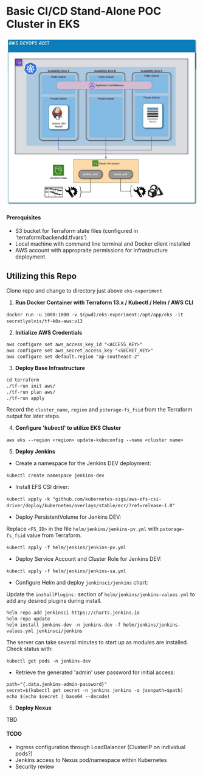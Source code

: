 # **Basic CI/CD Stand-Alone POC Cluster in EKS**

![Overview diagram](./images/Overview.jpeg)

#### Prerequisites
- S3 bucket for Terraform state files (configured in 'terraform/backendd.tfvars')
- Local machine with command line terminal and Docker client installed
- AWS account with appropraite permissions for infrastructure deployment
## **Utilizing this Repo**
Clone repo and change to directory just above `eks-experiment`
1. **Run Docker Container with Terraform 13.x / Kubectl / Helm / AWS CLI**

`docker run -u 1000:1000 -v $(pwd)/eks-experiment:/opt/app/eks -it secretlyelvis/tf-k8s-aws:v13`

2. **Initialize AWS Credentials**
```
aws configure set aws_access_key_id "<ACCESS_KEY>"
aws configure set aws_secret_access_key "<SECRET_KEY>"
aws configure set default.region "ap-southeast-2"
```
3. **Deploy Base Infrastructure**
```
cd terraform
./tf-run init aws/
./tf-run plan aws/
./tf-run apply
```
Record the `cluster_name`, `region` and `pstorage-fs_fsid` from the Terraform output for later steps.

4. **Configure 'kubectl' to utilize EKS Cluster**

`aws eks --region <region> update-kubeconfig --name <cluster name>`

5. **Deploy Jenkins**

- Create a namespace for the Jenkins DEV deployment:

`kubectl create namespace jenkins-dev`

- Install EFS CSI driver:

`kubectl apply -k "github.com/kubernetes-sigs/aws-efs-csi-driver/deploy/kubernetes/overlays/stable/ecr/?ref=release-1.0"`

- Deploy PersistentVolume for Jenkins DEV:

Replace `<FS_ID>` in the file `helm/jenkins/jenkins-pv.yml` with `pstorage-fs_fsid` value from Terraform.

`kubectl apply -f helm/jenkins/jenkins-pv.yml`

- Deploy Service Account and Cluster Role for Jenkins DEV:

`kubectl apply -f helm/jenkins/jenkins-sa.yml`

- Configure Helm and deploy `jenkinsci/jenkins` chart:

Update the `installPlugins:` section of `helm/jenkins/jenkins-values.yml` to add any desired plugins during install.
```
helm repo add jenkinsci https://charts.jenkins.io
helm repo update
helm install jenkins-dev -n jenkins-dev -f helm/jenkins/jenkins-values.yml jenkinsci/jenkins
```
The server can take several minutes to start up as modules are installed.  Check status with:

`kubectl get pods -n jenkins-dev`

- Retrieve the generated 'admin' user password for initial access:
```
path="{.data.jenkins-admin-password}"
secret=$(kubectl get secret -n jenkins jenkins -o jsonpath=$path)
echo $(echo $secret | base64 --decode)
```

5. **Deploy Nexus**

TBD

#### TODO

- Ingress configuration through LoadBalancer (ClusterIP on individual pods?)
- Jenkins access to Nexus pod/namespace within Kubernetes
- Security review